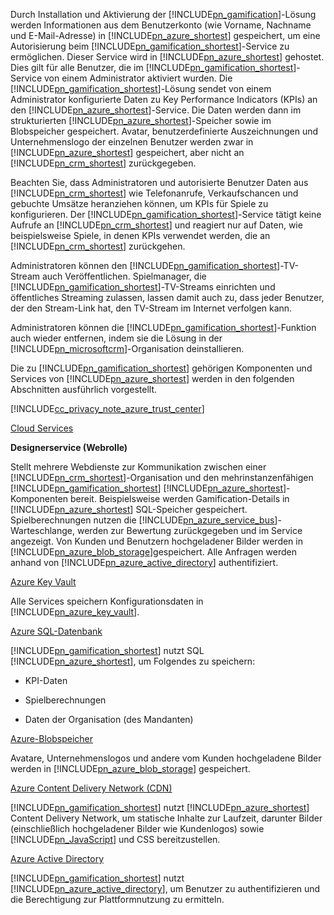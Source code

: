 Durch Installation und Aktivierung der [!INCLUDE[pn_gamification](pn-gamification.md)]-Lösung werden Informationen aus dem Benutzerkonto (wie Vorname, Nachname und E-Mail-Adresse) in [!INCLUDE[pn_azure_shortest](pn-azure-shortest.md)] gespeichert, um eine Autorisierung beim [!INCLUDE[pn_gamification_shortest](pn-gamification-shortest.md)]-Service zu ermöglichen. Dieser Service wird in [!INCLUDE[pn_azure_shortest](pn-azure-shortest.md)] gehostet. Dies gilt für alle Benutzer, die im [!INCLUDE[pn_gamification_shortest](pn-gamification-shortest.md)]-Service von einem Administrator aktiviert wurden. Die [!INCLUDE[pn_gamification_shortest](pn-gamification-shortest.md)]-Lösung sendet von einem Administrator konfigurierte Daten zu Key Performance Indicators (KPIs) an den [!INCLUDE[pn_azure_shortest](pn-azure-shortest.md)]-Service. Die Daten werden dann im strukturierten [!INCLUDE[pn_azure_shortest](pn-azure-shortest.md)]-Speicher sowie im Blobspeicher gespeichert.  Avatar, benutzerdefinierte Auszeichnungen und Unternehmenslogo der einzelnen Benutzer werden zwar in [!INCLUDE[pn_azure_shortest](pn-azure-shortest.md)] gespeichert, aber nicht an [!INCLUDE[pn_crm_shortest](pn-crm-shortest.md)] zurückgegeben.  
  
Beachten Sie, dass Administratoren und autorisierte Benutzer Daten aus [!INCLUDE[pn_crm_shortest](pn-crm-shortest.md)] wie Telefonanrufe, Verkaufschancen und gebuchte Umsätze heranziehen können, um KPIs für Spiele zu konfigurieren. Der [!INCLUDE[pn_gamification_shortest](pn-gamification-shortest.md)]-Service tätigt keine Aufrufe an [!INCLUDE[pn_crm_shortest](pn-crm-shortest.md)] und reagiert nur auf Daten, wie beispielsweise Spiele, in denen KPIs verwendet werden, die an [!INCLUDE[pn_crm_shortest](pn-crm-shortest.md)] zurückgehen.  
  
Administratoren können den [!INCLUDE[pn_gamification_shortest](pn-gamification-shortest.md)]-TV-Stream auch Veröffentlichen. Spielmanager, die [!INCLUDE[pn_gamification_shortest](pn-gamification-shortest.md)]-TV-Streams einrichten und öffentliches Streaming zulassen, lassen damit auch zu, dass jeder Benutzer, der den Stream-Link hat, den TV-Stream im Internet verfolgen kann.  
  
Administratoren können die [!INCLUDE[pn_gamification_shortest](pn-gamification-shortest.md)]-Funktion auch wieder entfernen, indem sie die Lösung in der [!INCLUDE[pn_microsoftcrm](pn-microsoftcrm.md)]-Organisation deinstallieren.  
  
Die zu [!INCLUDE[pn_gamification_shortest](pn-gamification-shortest.md)] gehörigen Komponenten und Services von [!INCLUDE[pn_azure_shortest](pn-azure-shortest.md)] werden in den folgenden Abschnitten ausführlich vorgestellt.  
  
[!INCLUDE[cc_privacy_note_azure_trust_center](cc-privacy-note-azure-trust-center.md)]  
  
[Cloud Services](https://azure.microsoft.com/services/cloud-services/)  
  
 **Designerservice (Webrolle)**  
  
Stellt mehrere Webdienste zur Kommunikation zwischen einer [!INCLUDE[pn_crm_shortest](pn-crm-shortest.md)]-Organisation und den mehrinstanzenfähigen [!INCLUDE[pn_gamification_shortest](pn-gamification-shortest.md)] [!INCLUDE[pn_azure_shortest](pn-azure-shortest.md)]-Komponenten bereit. Beispielsweise werden Gamification-Details in [!INCLUDE[pn_azure_shortest](pn-azure-shortest.md)] SQL-Speicher gespeichert.  Spielberechnungen nutzen die [!INCLUDE[pn_azure_service_bus](pn-azure-service-bus.md)]-Warteschlange, werden zur Bewertung zurückgegeben und im Service angezeigt.  Von Kunden und Benutzern hochgeladener Bilder werden in [!INCLUDE[pn_azure_blob_storage](pn-azure-blob-storage.md)]gespeichert. Alle Anfragen werden anhand von [!INCLUDE[pn_azure_active_directory](pn-azure-active-directory.md)] authentifiziert.  
  
[Azure Key Vault](https://azure.microsoft.com/services/key-vault/)  
  
Alle Services speichern Konfigurationsdaten in [!INCLUDE[pn_azure_key_vault](pn-azure-key-vault.md)].  
  
[Azure SQL-Datenbank](https://azure.microsoft.com/services/sql-database/)  
  
[!INCLUDE[pn_gamification_shortest](pn-gamification-shortest.md)] nutzt SQL [!INCLUDE[pn_azure_shortest](pn-azure-shortest.md)], um Folgendes zu speichern:  
  
- KPI-Daten  
  
- Spielberechnungen  
  
- Daten der Organisation (des Mandanten)  
  
[Azure-Blobspeicher](https://azure.microsoft.com/services/storage/)  
  
Avatare, Unternehmenslogos und andere vom Kunden hochgeladene Bilder werden in [!INCLUDE[pn_azure_blob_storage](pn-azure-blob-storage.md)] gespeichert.  
  
[Azure Content Delivery Network (CDN)](https://azure.microsoft.com/services/cdn/)  
  
[!INCLUDE[pn_gamification_shortest](pn-gamification-shortest.md)] nutzt [!INCLUDE[pn_azure_shortest](pn-azure-shortest.md)] Content Delivery Network, um statische Inhalte zur Laufzeit, darunter Bilder (einschließlich hochgeladener Bilder wie Kundenlogos) sowie [!INCLUDE[pn_JavaScript](pn-javascript.md)] und CSS bereitzustellen.  
  
[Azure Active Directory](https://azure.microsoft.com/services/active-directory/)  
  
[!INCLUDE[pn_gamification_shortest](pn-gamification-shortest.md)] nutzt [!INCLUDE[pn_azure_active_directory](pn-azure-active-directory.md)], um Benutzer zu authentifizieren und die Berechtigung zur Plattformnutzung zu ermitteln.